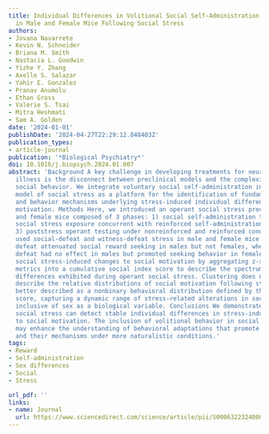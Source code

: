 ```yaml
---
title: Individual Differences in Volitional Social Self-Administration and Motivation
  in Male and Female Mice Following Social Stress
authors:
- Jovana Navarrete
- Kevin N. Schneider
- Briana M. Smith
- Nastacia L. Goodwin
- Yizhe Y. Zhang
- Axelle S. Salazar
- Yahir E. Gonzalez
- Pranav Anumolu
- Ethan Gross
- Valerie S. Tsai
- Mitra Heshmati
- Sam A. Golden
date: '2024-01-01'
publishDate: '2024-04-27T22:29:12.848403Z'
publication_types:
- article-journal
publication: '*Biological Psychiatry*'
doi: 10.1016/j.biopsych.2024.01.007
abstract: 'Background A key challenge in developing treatments for neuropsychiatric
  illness is the disconnect between preclinical models and the complexity of human
  social behavior. We integrate voluntary social self-administration into a rodent
  model of social stress as a platform for the identification of fundamental brain
  and behavior mechanisms underlying stress-induced individual differences in social
  motivation. Methods Here, we introduced an operant social stress procedure in male
  and female mice composed of 3 phases: 1) social self-administration training, 2)
  social stress exposure concurrent with reinforced self-administration testing, and
  3) poststress operant testing under nonreinforced and reinforced conditions. We
  used social-defeat and witness-defeat stress in male and female mice. Results Social
  defeat attenuated social reward seeking in males but not females, whereas witness
  defeat had no effect in males but promoted seeking behavior in females. We resolved
  social stress-induced changes to social motivation by aggregating z-scored operant
  metrics into a cumulative social index score to describe the spectrum of individual
  differences exhibited during operant social stress. Clustering does not adequately
  describe the relative distributions of social motivation following stress and is
  better described as a nonbinary behavioral distribution defined by the social index
  score, capturing a dynamic range of stress-related alterations in social motivation
  inclusive of sex as a biological variable. Conclusions We demonstrated that operant
  social stress can detect stable individual differences in stress-induced changes
  to social motivation. The inclusion of volitional behavior in social procedures
  may enhance the understanding of behavioral adaptations that promote stress resiliency
  and their mechanisms under more naturalistic conditions.'
tags:
- Reward
- Self-administration
- Sex differences
- Social
- Stress

url_pdf: ''
links:
- name: Journal
  url: https://www.sciencedirect.com/science/article/pii/S0006322324000337
---
```

